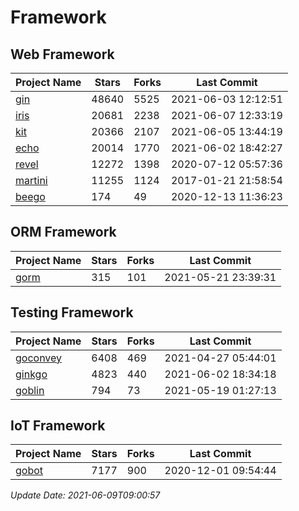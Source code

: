 # Framework

## Web Framework
| Project Name | Stars | Forks | Last Commit |
| ------------ | ----- | ----- | ----------- |
| [gin](https://github.com/gin-gonic/gin) | 48640 | 5525 | 2021-06-03 12:12:51 |
| [iris](https://github.com/kataras/iris) | 20681 | 2238 | 2021-06-07 12:33:19 |
| [kit](https://github.com/go-kit/kit) | 20366 | 2107 | 2021-06-05 13:44:19 |
| [echo](https://github.com/labstack/echo) | 20014 | 1770 | 2021-06-02 18:42:27 |
| [revel](https://github.com/revel/revel) | 12272 | 1398 | 2020-07-12 05:57:36 |
| [martini](https://github.com/go-martini/martini) | 11255 | 1124 | 2017-01-21 21:58:54 |
| [beego](https://github.com/astaxie/beego) | 174 | 49 | 2020-12-13 11:36:23 |

## ORM Framework
| Project Name | Stars | Forks | Last Commit |
| ------------ | ----- | ----- | ----------- |
| [gorm](https://github.com/jinzhu/gorm) | 315 | 101 | 2021-05-21 23:39:31 |

## Testing Framework
| Project Name | Stars | Forks | Last Commit |
| ------------ | ----- | ----- | ----------- |
| [goconvey](https://github.com/smartystreets/goconvey) | 6408 | 469 | 2021-04-27 05:44:01 |
| [ginkgo](https://github.com/onsi/ginkgo) | 4823 | 440 | 2021-06-02 18:34:18 |
| [goblin](https://github.com/franela/goblin) | 794 | 73 | 2021-05-19 01:27:13 |

## IoT Framework
| Project Name | Stars | Forks | Last Commit |
| ------------ | ----- | ----- | ----------- |
| [gobot](https://github.com/hybridgroup/gobot) | 7177 | 900 | 2020-12-01 09:54:44 |

*Update Date: 2021-06-09T09:00:57*